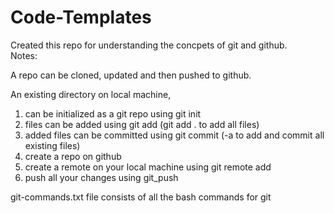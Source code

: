 # Code-Templates

Created this repo for understanding the concpets of git and github.  
Notes:  

A repo can be cloned, updated and then pushed to github.  

An existing directory on local machine,
1. can be initialized as a git repo using git init
2. files can be added using git add (git add . to add all files)
3. added files can be committed using git commit (-a to add and commit all existing files)
4. create a repo on github
5. create a remote on your local machine using git remote add
6. push all your changes using git_push

git-commands.txt file consists of all the bash commands for git
